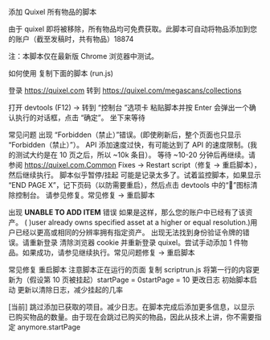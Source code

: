添加 Quixel 所有物品的脚本

由于 quixel 即将被移除，所有物品均可免费获取。此脚本可自动将物品添加到您的账户（截至发稿时，共有物品）18874

注：本脚本仅在最新版 Chrome 浏览器中测试。

如何使用
复制下面的脚本 (run.js)

登录 https://quixel.com
转到 https://quixel.com/megascans/collections

打开 devtools (F12) -> 转到 “控制台 ”选项卡
粘贴脚本并按 Enter
会弹出一个确认执行的对话框，点击 “确定”。
坐下来等待

常见问题
出现 “Forbidden（禁止）”错误。(即使刷新后，整个页面也只显示 “Forbidden（禁止）”）。
API 添加速度过快，有可能达到了 API 的速度限制。(我的测试大约是在 10 页之后，所以 ~10k 条目）。
等待 ~10-20 分钟后再继续。请参阅 https://quixel.com.Common Fixes -> Restart script（修复 -> 重启脚本），然后继续执行。
脚本似乎暂停/挂起
可能是记录太多了。试着监控脚本，如果显示 “END PAGE X”，记下页码（以防需要重启），然后点击 devtools 中的“🚫”图标清除控制台。
请参见修复。常见修复 -> 重启脚本

出现 **UNABLE TO ADD ITEM** 错误
如果是这样，那么您的账户中已经有了该资产。 ( )user already owns specified asset at a higher or equal resolution.)用户已经以更高或相同的分辨率拥有指定资产。
出现无法找到身份验证令牌的错误。请重新登录
清除浏览器 cookie 并重新登录 quixel。尝试手动添加 1 件物品。如果成功，请参见继续执行。常见问题修复 -> 重启脚本


常见修复
重启脚本
注意脚本正在运行的页面
复制 scriptrun.js
将第一行的内容更新为（假设第 10 页被挂起）startPage = 0startPage = 10
更改日志
初始脚本启动
更新以清除日志，减少挂起的几率

[当前] 跳过添加已获取的项目。减少日志。在脚本完成后添加更多信息，以显示已购买物品的数量。由于现在会跳过已购买的物品，因此从技术上讲，你不需要指定 anymore.startPage
